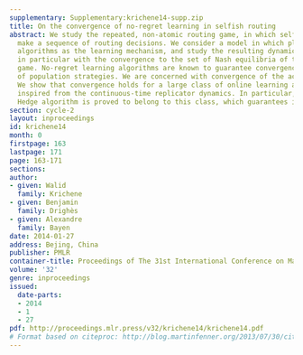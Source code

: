 ```yaml
---
supplementary: Supplementary:krichene14-supp.zip
title: On the convergence of no-regret learning in selfish routing
abstract: We study the repeated, non-atomic routing game, in which selfish players
  make a sequence of routing decisions. We consider a model in which players use regret-minimizing
  algorithms as the learning mechanism, and study the resulting dynamics. We are concerned
  in particular with the convergence to the set of Nash equilibria of the routing
  game. No-regret learning algorithms are known to guarantee convergence of a subsequence
  of population strategies. We are concerned with convergence of the actual sequence.
  We show that convergence holds for a large class of online learning algorithms,
  inspired from the continuous-time replicator dynamics. In particular, the discounted
  Hedge algorithm is proved to belong to this class, which guarantees its convergence.
section: cycle-2
layout: inproceedings
id: krichene14
month: 0
firstpage: 163
lastpage: 171
page: 163-171
sections: 
author:
- given: Walid
  family: Krichene
- given: Benjamin
  family: Drighès
- given: Alexandre
  family: Bayen
date: 2014-01-27
address: Bejing, China
publisher: PMLR
container-title: Proceedings of The 31st International Conference on Machine Learning
volume: '32'
genre: inproceedings
issued:
  date-parts:
  - 2014
  - 1
  - 27
pdf: http://proceedings.mlr.press/v32/krichene14/krichene14.pdf
# Format based on citeproc: http://blog.martinfenner.org/2013/07/30/citeproc-yaml-for-bibliographies/
---
```

